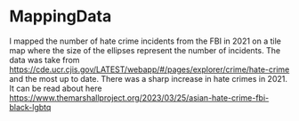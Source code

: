 # MappingData

I mapped the number of hate crime incidents from the FBI in 2021 on a tile map where the size of the ellipses represent the number of incidents. 
The data was take from https://cde.ucr.cjis.gov/LATEST/webapp/#/pages/explorer/crime/hate-crime and the most up to date. 
There was a sharp increase in hate crimes in 2021. It can be read about here https://www.themarshallproject.org/2023/03/25/asian-hate-crime-fbi-black-lgbtq
